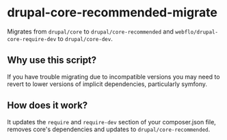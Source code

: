 # drupal-core-recommended-migrate
Migrates from `drupal/core` to `drupal/core-recommended` and
`webflo/drupal-core-require-dev` to `drupal/core-dev`.

## Why use this script?
If you have trouble migrating due to incompatible versions you may need to
revert to lower versions of implicit dependencies, particularly symfony.

## How does it work?
It updates the `require` and `require-dev` section of your composer.json file,
removes core's dependencies and updates to `drupal/core-recommended`.
